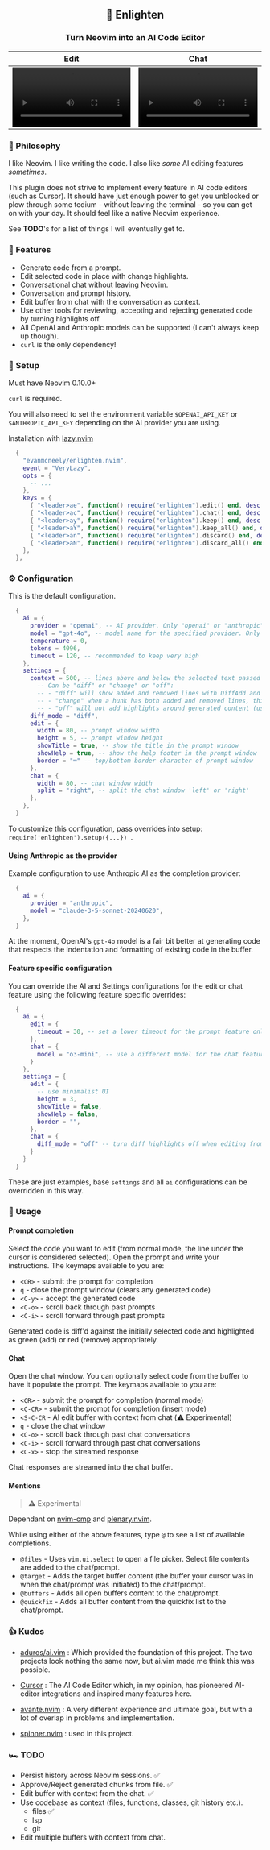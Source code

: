 <div align="center">

## 🤖 Enlighten

### Turn Neovim into an AI Code Editor

| Edit                                                                                                                                             | Chat                                                                                                                                             |
| ------------------------------------------------------------------------------------------------------------------------------------------------ | ------------------------------------------------------------------------------------------------------------------------------------------------ |
| <video src="https://github.com/user-attachments/assets/24edff3c-26b2-4830-828b-9cc64e1e19a5" controls autoplay style="max-width: 100%;"></video> | <video src="https://github.com/user-attachments/assets/853bf773-2bf8-4bfe-94e5-8be1e90872c0" controls autoplay style="max-width: 100%;"></video> |

</div>

### 🔦 Philosophy

I like Neovim. I like writing the code. I also like _some_ AI editing features _sometimes_.

This plugin does not strive to implement every feature in AI code editors (such as Cursor). It should have just enough power to get you unblocked or plow through some tedium - without leaving the terminal - so you can get on with your day. It should feel like a native Neovim experience.

See **TODO**'s for a list of things I will eventually get to.

### 🥖 Features

- Generate code from a prompt.
- Edit selected code in place with change highlights.
- Conversational chat without leaving Neovim.
- Conversation and prompt history.
- Edit buffer from chat with the conversation as context.
- Use other tools for reviewing, accepting and rejecting generated code by turning highlights off.
- All OpenAI and Anthropic models can be supported (I can't always keep up though).
- `curl` is the only dependency!

### 💾 Setup

Must have Neovim 0.10.0+

`curl` is required.

You will also need to set the environment variable `$OPENAI_API_KEY` or `$ANTHROPIC_API_KEY` depending on the AI provider you are using.

Installation with [lazy.nvim](https://github.com/folke/lazy.nvim)

```lua
  {
    "evanmcneely/enlighten.nvim",
    event = "VeryLazy",
    opts = {
      -- ...
    },
    keys = {
      { "<leader>ae", function() require("enlighten").edit() end, desc = "Edit", mode = { "n", "v" } },
      { "<leader>ac", function() require("enlighten").chat() end, desc = "Chat", mode = { "n", "v" } },
      { "<leader>ay", function() require("enlighten").keep() end, desc = "Keep change", mode = { "n", "v" } },
      { "<leader>aY", function() require("enlighten").keep_all() end, desc = "Keep all changes", mode = "n" },
      { "<leader>an", function() require("enlighten").discard() end, desc = "Discard change", mode = { "n", "v" } },
      { "<leader>aN", function() require("enlighten").discard_all() end, desc = "Discard all changes", mode = "n" },
    },
  },
```

### ⚙️ Configuration

This is the default configuration.

```lua
  {
    ai = {
      provider = "openai", -- AI provider. Only "openai" or "anthropic" or supported.
      model = "gpt-4o", -- model name for the specified provider. Only chat completion models are supported (plus the o3-mini reasoning model)
      temperature = 0,
      tokens = 4096,
      timeout = 120, -- recommended to keep very high
    },
    settings = {
      context = 500, -- lines above and below the selected text passed to the model as context
        -- Can be "diff" or "change" or "off":
        -- - "diff" will show added and removed lines with DiffAdd and DiffRemove highlights
        -- - "change" when a hunk has both added and removed lines, this will show only generated content with DiffText highlights
        -- - "off" will not add highlights around generated content (use other tooling to review, accept and revert changes)
      diff_mode = "diff",
      edit = {
        width = 80, -- prompt window width
        height = 5, -- prompt window height
        showTitle = true, -- show the title in the prompt window
        showHelp = true, -- show the help footer in the prompt window
        border = "═" -- top/bottom border character of prompt window
      },
      chat = {
        width = 80, -- chat window width
        split = "right", -- split the chat window 'left' or 'right'
      },
    },
  }
```

To customize this configuration, pass overrides into setup: `require('enlighten').setup({...}) `.

#### Using Anthropic as the provider

Example configuration to use Anthropic AI as the completion provider:

```lua
  {
    ai = {
      provider = "anthropic",
      model = "claude-3-5-sonnet-20240620",
    },
  }
```

At the moment, OpenAI's `gpt-4o` model is a fair bit better at generating code that respects the indentation and formatting of existing code in the buffer.

#### Feature specific configuration

You can override the AI and Settings configurations for the edit or chat feature using the following feature specific overrides:

```lua
  {
    ai = {
      edit = {
        timeout = 30, -- set a lower timeout for the prompt feature only
      },
      chat = {
        model = "o3-mini", -- use a different model for the chat feature only
      }
    },
    settings = {
      edit = {
        -- use minimalist UI
        height = 3,
        showTitle = false,
        showHelp = false,
        border = "",
      },
      chat = {
        diff_mode = "off" -- turn diff highlights off when editing from chat
      }
    }
  }
```

These are just examples, base `settings` and all `ai` configurations can be overridden in this way.

### 📖 Usage

#### Prompt completion

Select the code you want to edit (from normal mode, the line under the cursor is considered selected). Open the prompt and write your instructions. The keymaps available to you are:

- `<CR>` - submit the prompt for completion
- `q` - close the prompt window (clears any generated code)
- `<C-y>` - accept the generated code
- `<C-o>` - scroll back through past prompts
- `<C-i>` - scroll forward through past prompts

Generated code is diff'd against the initially selected code and highlighted as green (add) or red (remove) appropriately.

#### Chat

Open the chat window. You can optionally select code from the buffer to have it populate the prompt. The keymaps available to you are:

- `<CR>` - submit the prompt for completion (normal mode)
- `<C-CR>` - submit the prompt for completion (insert mode)
- `<S-C-CR` - AI edit buffer with context from chat (⚠️  Experimental)
- `q` - close the chat window
- `<C-o>` - scroll back through past chat conversations
- `<C-i>` - scroll forward through past chat conversations
- `<C-x>` - stop the streamed response

Chat responses are streamed into the chat buffer.

#### Mentions
> ⚠️  Experimental

Dependant on [nvim-cmp](https://github.com/hrsh7th/nvim-cmp) and [plenary.nvim](https://github.com/nvim-lua/plenary.nvim).

While using either of the above features, type `@` to see a list of available completions.

- `@files` - Uses `vim.ui.select` to open a file picker. Select file contents are added to the chat/prompt.
- `@target` - Adds the target buffer content (the buffer your cursor was in when the chat/prompt was initiated) to the chat/prompt.
- `@buffers` - Adds all open buffers content to the chat/prompt.
- `@quickfix` - Adds all buffer content from the quickfix list to the chat/prompt.

### 👍 Kudos

- [aduros/ai.vim](https://github.com/aduros/ai.vim) : Which provided the foundation of this project. The two projects look nothing the same now, but ai.vim made me think this was possible.

- [Cursor](https://www.cursor.com/) : The AI Code Editor which, in my opinion, has pioneered AI-editor integrations and inspired many features here.

- [avante.nvim](https://github.com/yetone/avante.nvim) : A very different experience and ultimate goal, but with a lot of overlap in problems and implementation.

- [spinner.nvim](https://github.com/jellydn/spinner.nvim) : used in this project.

### 🏎️ TODO

- Persist history across Neovim sessions. ✅
- Approve/Reject generated chunks from file. ✅
- Edit buffer with context from the chat. ✅
- Use codebase as context (files, functions, classes, git history etc.).
    - files ✅
    - lsp
    - git
- Edit multiple buffers with context from chat.
